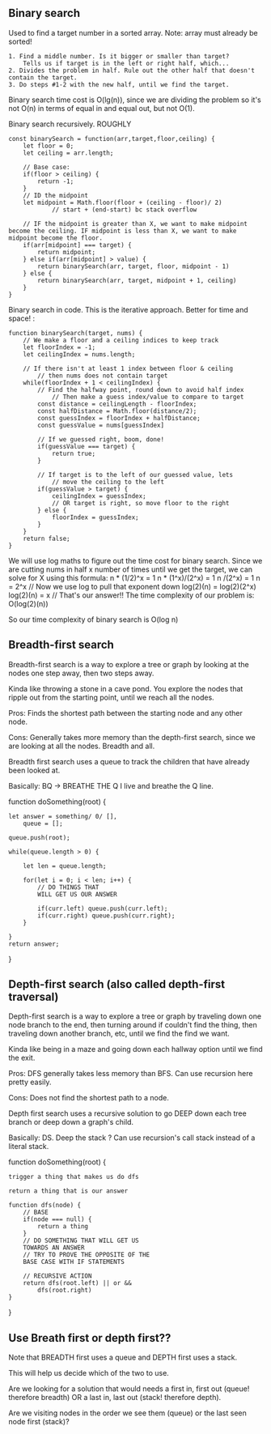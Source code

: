 ## Binary search 

Used to find a target number in a sorted array. Note: array must already be sorted! 
   
    1. Find a middle number. Is it bigger or smaller than target?
        Tells us if target is in the left or right half, which... 
    2. Divides the problem in half. Rule out the other half that doesn't contain the target.
    3. Do steps #1-2 with the new half, until we find the target. 

Binary search time cost is O(lg(n)), since we are dividing the problem so it's not O(n)
in terms of equal in and equal out, but not O(1). 



Binary search recursively. ROUGHLY 

    const binarySearch = function(arr,target,floor,ceiling) {
        let floor = 0;
        let ceiling = arr.length;
        
        // Base case:
        if(floor > ceiling) {
            return -1; 
        }
        // ID the midpoint
        let midpoint = Math.floor(floor + (ceiling - floor)/ 2)
                // start + (end-start) bc stack overflow 
        
        // IF the midpoint is greater than X, we want to make midpoint become the ceiling. IF midpoint is less than X, we want to make midpoint become the floor. 
        if(arr[midpoint] === target) {
            return midpoint;
        } else if(arr[midpoint] > value) {
            return binarySearch(arr, target, floor, midpoint - 1)
        } else {
            return binarySearch(arr, target, midpoint + 1, ceiling)
        }
    }


Binary search in code. This is the iterative approach. Better for time and space! : 

    function binarySearch(target, nums) {
        // We make a floor and a ceiling indices to keep track 
        let floorIndex = -1;
        let ceilingIndex = nums.length; 

        // If there isn't at least 1 index between floor & ceiling 
            // then nums does not contain target 
        while(floorIndex + 1 < ceilingIndex) {
            // Find the halfway point, round down to avoid half index
                // Then make a guess index/value to compare to target
            const distance = ceilingLength - floorIndex; 
            const halfDistance = Math.floor(distance/2);
            const guessIndex = floorIndex + halfDistance;
            const guessValue = nums[guessIndex]

            // If we guessed right, boom, done! 
            if(guessValue === target) {
                return true;
            }

            // If target is to the left of our guessed value, lets
                // move the ceiling to the left
            if(guessValue > target) {
                ceilingIndex = guessIndex;
                // OR target is right, so move floor to the right
            } else {
                floorIndex = guessIndex;
            }
        }
        return false;
    }


We will use log maths to figure out the time cost for binary search. Since we are cutting nums in half x number of times until we get the target, we can solve for X using this formula: 
    n * (1/2)^x = 1
    n * (1^x)/(2^x) = 1 
    n /(2^x) = 1
    n = 2^x 
        // Now we use log to pull that exponent down 
    log(2)(n) = log(2)(2^x)
    log(2)(n) = x
        // That's our answer!! The time complexity of our problem is: 
    O(log(2)(n))

So our time complexity of binary search is O(log n)



## Breadth-first search

Breadth-first search is a way to explore a tree or graph by looking at the nodes one step away, then two steps away. 

Kinda like throwing a stone in a cave pond. You explore the nodes that ripple out from the starting point, until we reach all the nodes.  

Pros: Finds the shortest path between the starting node and any other node. 

Cons: Generally takes more memory than the depth-first search, since we are looking at all the nodes. Breadth and all. 

Breadth first search uses a queue to track the children that have already been looked at. 


Basically: BQ -> BREATHE THE Q
I live and breathe the Q line. 

function doSomething(root) {

    let answer = something/ 0/ [],
        queue = []; 

    queue.push(root);

    while(queue.length > 0) {

        let len = queue.length; 

        for(let i = 0; i < len; i++) {
            // DO THINGS THAT 
            WILL GET US OUR ANSWER 

            if(curr.left) queue.push(curr.left);
            if(curr.right) queue.push(curr.right);
        }

    }
    return answer;
}
 


## Depth-first search (also called depth-first traversal) 

Depth-first search is a way to explore a tree or graph by traveling down one node branch to the end, then turning around if couldn't find the thing, then traveling down another branch, etc, until we find the find we want. 

Kinda like being in a maze and going down each hallway option until we find the exit. 

Pros: DFS generally takes less memory than BFS. 
Can use recursion here pretty easily. 

Cons: Does not find the shortest path to a node. 

Depth first search uses a recursive solution to go DEEP down each tree branch or deep down a graph's child. 


Basically: DS. 
Deep the stack ? Can use recursion's call stack instead of 
a literal stack. 


function doSomething(root) {

    trigger a thing that makes us do dfs

    return a thing that is our answer

    function dfs(node) {
        // BASE
        if(node === null) {
            return a thing
        }
        // DO SOMETHING THAT WILL GET US
        TOWARDS AN ANSWER 
        // TRY TO PROVE THE OPPOSITE OF THE 
        BASE CASE WITH IF STATEMENTS 

        // RECURSIVE ACTION 
        return dfs(root.left) || or && 
            dfs(root.right)
    }
}



## Use Breath first or depth first??

Note that BREADTH first uses a queue and DEPTH first uses a stack. 

This will help us decide which of the two to use. 

Are we looking for a solution that would needs a first in, first out (queue! therefore breadth) OR a last in, last out (stack! therefore depth). 

Are we visiting nodes in the order we see them (queue) or the last seen node first (stack)? 
